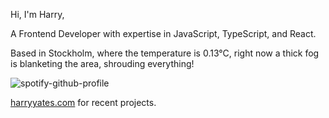 Hi, I'm Harry,

A Frontend Developer with expertise in JavaScript, TypeScript, and React.

<!-- WEATHER_START -->
Based in Stockholm, where the temperature is 0.13°C, right now a thick fog is blanketing the area, shrouding everything!
<!-- WEATHER_END -->

<p align="left">
  <a>
    <img src="https://spotify-github-profile.vercel.app/api/view?uid=bigbello&cover_image=true&theme=natemoo-re&show_offline=true&background_color=121212&interchange=false&bar_color=53b14f&bar_color_cover=false" alt="spotify-github-profile">
  </a>
</p>

[harryyates.com](https://harryyates.com) for recent projects.
